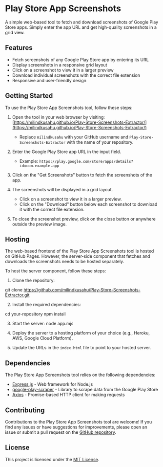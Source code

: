 # Play Store App Screenshots

A simple web-based tool to fetch and download screenshots of Google Play Store apps. Simply enter the app URL and get high-quality screenshots in a grid view.

## Features

- Fetch screenshots of any Google Play Store app by entering its URL
- Display screenshots in a responsive grid layout
- Click on a screenshot to view it in a larger preview
- Download individual screenshots with the correct file extension
- Responsive and user-friendly design

## Getting Started

To use the Play Store App Screenshots tool, follow these steps:

1. Open the tool in your web browser by visiting: [https://milindkusahu.github.io/Play-Store-Screenshots-Extractor/](https://milindkusahu.github.io/Play-Store-Screenshots-Extractor/)
   - Replace `milindkusahu` with your GitHub username and `Play-Store-Screenshots-Extractor` with the name of your repository.

2. Enter the Google Play Store app URL in the input field.
   - Example: `https://play.google.com/store/apps/details?id=com.example.app`

3. Click on the "Get Screenshots" button to fetch the screenshots of the app.

4. The screenshots will be displayed in a grid layout.
   - Click on a screenshot to view it in a larger preview.
   - Click on the "Download" button below each screenshot to download it with the correct file extension.

5. To close the screenshot preview, click on the close button or anywhere outside the preview image.

## Hosting

The web-based frontend of the Play Store App Screenshots tool is hosted on GitHub Pages. However, the server-side component that fetches and downloads the screenshots needs to be hosted separately.

To host the server component, follow these steps:

1. Clone the repository:

git clone https://github.com/milindkusahu/Play-Store-Screenshots-Extractor.git

2. Install the required dependencies:

cd your-repository
npm install

3. Start the server:
node app.mjs

4. Deploy the server to a hosting platform of your choice (e.g., Heroku, AWS, Google Cloud Platform).

5. Update the URLs in the `index.html` file to point to your hosted server.

## Dependencies

The Play Store App Screenshots tool relies on the following dependencies:

- [Express.js](https://expressjs.com/) - Web framework for Node.js
- [google-play-scraper](https://www.npmjs.com/package/google-play-scraper) - Library to scrape data from the Google Play Store
- [Axios](https://www.npmjs.com/package/axios) - Promise-based HTTP client for making requests

## Contributing

Contributions to the Play Store App Screenshots tool are welcome! If you find any issues or have suggestions for improvements, please open an issue or submit a pull request on the [GitHub repository](https://github.com/your-username/your-repository).

## License

This project is licensed under the [MIT License](LICENSE).
